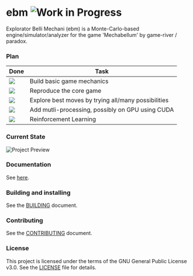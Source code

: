 # ebm ![Work in Progress](https://img.shields.io/badge/status-work%20in%20progress-orange)

Explorator Belli Mechani (ebm) is a Monte-Carlo-based engine/simulator/analyzer for the game 'Mechabellum' by game-river / paradox. 

### Plan
| Done | Task |
|------|-------------|
| ![](https://img.shields.io/badge/yes-green?style=flat-square)  | Build basic game mechanics |
| ![](https://img.shields.io/badge/wip-yellow?style=flat-square) | Reproduce the core game |
| ![](https://img.shields.io/badge/n_o-red?style=flat-square)    | Explore best moves by trying all/many possibilities|
| ![](https://img.shields.io/badge/n_o-red?style=flat-square)    | Add mutli-processing, possibly on GPU using CUDA |
| ![](https://img.shields.io/badge/n_o-red?style=flat-square)    | Reinforcement Learning |

### Current State
![Project Preview](https://github.com/mathiasKorte/ebm/blob/master/show.gif)

### Documentation
See [here](https://mathiaskorte.github.io/ebm/annotated.html).

### Building and installing
See the [BUILDING](BUILDING.md) document.

### Contributing
See the [CONTRIBUTING](CONTRIBUTING.md) document.

### License
This project is licensed under the terms of the GNU General Public License v3.0. See the [LICENSE](LICENSE) file for details.
